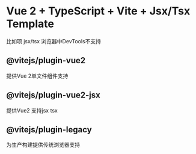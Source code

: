 # Vue 2 + TypeScript + Vite + Jsx/Tsx Template
比如项 jsx/tsx 浏览器中DevTools不支持

## @vitejs/plugin-vue2 
提供Vue 2单文件组件支持

## @vitejs/plugin-vue2-jsx
提供Vue2 支持jsx tsx

## @vitejs/plugin-legacy
为生产构建提供传统浏览器支持
